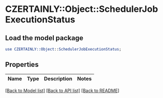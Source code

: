 # CZERTAINLY::Object::SchedulerJobExecutionStatus

## Load the model package
```perl
use CZERTAINLY::Object::SchedulerJobExecutionStatus;
```

## Properties
Name | Type | Description | Notes
------------ | ------------- | ------------- | -------------

[[Back to Model list]](../README.md#documentation-for-models) [[Back to API list]](../README.md#documentation-for-api-endpoints) [[Back to README]](../README.md)


